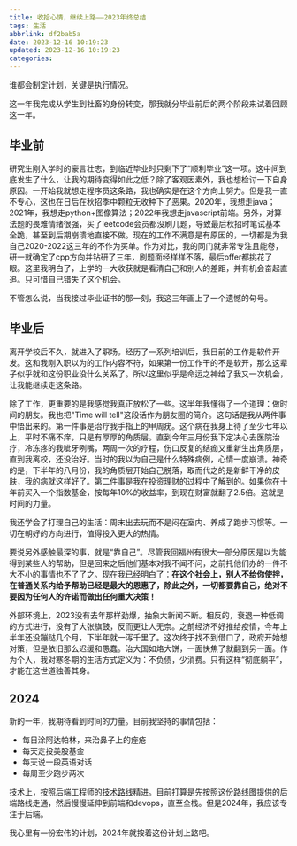 ```yaml
---
title: 收拾心情，继续上路——2023年终总结
tags: 生活
abbrlink: df2bab5a
date: 2023-12-16 10:19:23
updated: 2023-12-16 10:19:23
categories:
---
```


谁都会制定计划，关键是执行情况。

这一年我完成从学生到社畜的身份转变，那我就分毕业前后的两个阶段来试着回顾这一年。

## 毕业前

研究生刚入学时的豪言壮志，到临近毕业时只剩下了“顺利毕业”这一项。这中间到底发生了什么，让我的期待变得如此之低？除了客观因素外，我也想检讨一下自身原因。一开始我就想走程序员这条路，我也确实是在这个方向上努力。但是我一直不专心，这也在日后在秋招季中颗粒无收种下了恶果。2020年，我想走java；2021年，我想走python+图像算法；2022年我想走javascript前端。另外，对算法题的畏难情绪很强，买了leetcode会员都没刷几题，导致最后秋招时笔试基本全跪，甚至到后期崩溃地直接不做。现在的工作不满意是有原因的，一切都是为我自己2020-2022这三年的不作为买单。作为对比，我的同门就非常专注且能卷，研一就确定了cpp方向并钻研了三年，刷题面经样样不落，最后offer都挑花了眼。这里我明白了，上学的一大收获就是看清自己和别人的差距，并有机会奋起直追。只可惜自己错失了这个机会。

不管怎么说，当我接过毕业证书的那一刻，我这三年画上了一个遗憾的句号。

## 毕业后

离开学校后不久，就进入了职场。经历了一系列培训后，我目前的工作是软件开发。这和我刚入职以为的工作内容不符，如果第一份工作干的不是软开，那么这辈子似乎就和这份职业没什么关系了。所以这里似乎是命运之神给了我又一次机会，让我能继续走这条路。

除了工作，更重要的是我感觉我真正放松了一些。这半年我懂得了一个道理：做时间的朋友。我也把"Time will tell"这段话作为朋友圈的简介。这句话是我从两件事中悟出来的。第一件事是治疗我手指上的甲周疣。这个病在我身上待了至少七年以上，平时不痛不痒，只是有厚厚的角质层。直到今年三月份我下定决心去医院治疗，冷冻疼的我呲牙咧嘴，两周一次的疗程，伤口反复的结痂又重新生出角质层，直到我离校，还没治好。当时的我以为自己是什么特殊病例，心情一度崩溃。神奇的是，下半年的八月份，我的角质层开始自己脱落，取而代之的是新鲜干净的皮肤，我的病就这样好了。第二件事是我在投资理财的过程中了解到的。如果你在十年前买入一个指数基金，按每年10%的收益率，到现在财富就翻了2.5倍。这就是时间的力量。

我还学会了打理自己的生活：周末出去玩而不是闷在室内、养成了跑步习惯等。一切在朝好的方向进行，值得投入更大的热情。

要说另外感触最深的事，就是“靠自己”。尽管我回福州有很大一部分原因是以为能得到某些人的帮助，但是回来之后他们基本对我不闻不问，之前托他们办的一件不大不小的事情也不了了之。现在我已经明白了：**在这个社会上，别人不给你使拌，在普通关系内给予帮助已经是最大的恩惠了，除此之外，一切都要靠自己，绝对不要因为任何人的许诺而做出任何重大决策！**

外部环境上，2023没有去年那样劲爆，抽象大新闻不断。相反的，衰退一种低调的方式进行，没有了大张旗鼓，反而更让人无奈。之前经济不好推给疫情，今年上半年还没蹦跶几个月，下半年就一泻千里了。这次终于找不到借口了，政府开始想对策，但是依旧那么迟缓和愚蠢。治大国如烙大饼，一面快焦了就翻到另一面。作为个人，我对寒冬期的生活方式定义为：不负债，少消费。只有这样“彻底躺平”，才能在这世道独善其身。

## 2024

新的一年，我期待看到时间的力量。目前我坚持的事情包括：

- 每日涂阿达帕林，来治鼻子上的痤疮
- 每天定投美股基金
- 每天说一段英语对话
- 每周至少跑步两次

技术上，按照后端工程师的[技术路线](https://roadmap.sh/backend)精进。目前打算是先按照这份路线图提供的后端路线走通，然后慢慢延伸到前端和devops，直至全栈。但是2024年，我应该专注于后端。

我心里有一份宏伟的计划，2024年就按着这份计划上路吧。
